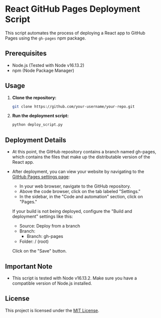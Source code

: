 # React GitHub Pages Deployment Script

This script automates the process of deploying a React app to GitHub Pages using the `gh-pages` npm package.

## Prerequisites

- Node.js (Tested with Node v16.13.2)
- npm (Node Package Manager)

## Usage

1. **Clone the repository:**

    ```bash
    git clone https://github.com/your-username/your-repo.git
    ```

2. **Run the deployment script:**

    ```bash
    python deploy_script.py
    ```

## Deployment Details

- At this point, the GitHub repository contains a branch named gh-pages, which contains the files that make up the distributable version of the React app.

- After deployment, you can view your website by navigating to the [GitHub Pages settings page](https://github.com/your-username/your-repo/settings/pages):

    - In your web browser, navigate to the GitHub repository.
    - Above the code browser, click on the tab labeled "Settings."
    - In the sidebar, in the "Code and automation" section, click on "Pages."

    If your build is not being deployed, configure the "Build and deployment" settings like this:

    - Source: Deploy from a branch
    - Branch:
        - Branch: gh-pages
    - Folder: / (root)

    Click on the "Save" button.

## Important Note

- This script is tested with Node v16.13.2. Make sure you have a compatible version of Node.js installed.

## License

This project is licensed under the [MIT License](LICENSE).
